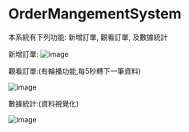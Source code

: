 # OrderMangementSystem

本系統有下列功能: 新增訂單, 觀看訂單, 及數據統計

新增訂單:
![image](https://github.com/wp900622/OrderMangementSystem/assets/56663439/30b8e9c9-7531-4d68-80f3-2167c3392ba1)

觀看訂單:(有輪播功能,每5秒轉下一筆資料)

![image](https://github.com/wp900622/OrderMangementSystem/assets/56663439/81b3e64f-9c25-40f1-9d7c-fcf7e329cf4f)

數據統計:(資料視覺化)

![image](https://github.com/wp900622/OrderMangementSystem/assets/56663439/cadc325c-481a-4d3d-b725-570cc2e3ad9f)



